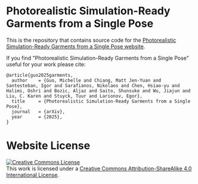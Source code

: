 # Photorealistic Simulation-Ready Garments from a Single Pose

This is the repository that contains source code for the [Photorealistic Simulation-Ready Garments from a Single Pose website](https://phys-gaussian-clothing.github.io/).

If you find "Photorealistic Simulation-Ready Garments from a Single Pose" useful for your work please cite:
```
@article{guo2025garments,
  author    = {Guo, Michelle and Chiang, Matt Jen-Yuan and Santesteban, Igor and Sarafianos, Nikolaos and Chen, Hsiao-yu and Halimi, Oshri and Bozic, Aljaz and Saito, Shunsuke and Wu, Jiajun and Liu, C. Karen and Stuyck, Tuur and Larionov, Egor},
  title     = {Photorealistic Simulation-Ready Garments from a Single Pose},
  journal   = {arXiv},
  year      = {2025},
}
```

# Website License
<a rel="license" href="http://creativecommons.org/licenses/by-sa/4.0/"><img alt="Creative Commons License" style="border-width:0" src="https://i.creativecommons.org/l/by-sa/4.0/88x31.png" /></a><br />This work is licensed under a <a rel="license" href="http://creativecommons.org/licenses/by-sa/4.0/">Creative Commons Attribution-ShareAlike 4.0 International License</a>.
